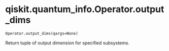 # qiskit.quantum\_info.Operator.output\_dims

`Operator.output_dims(qargs=None)`

Return tuple of output dimension for specified subsystems.
